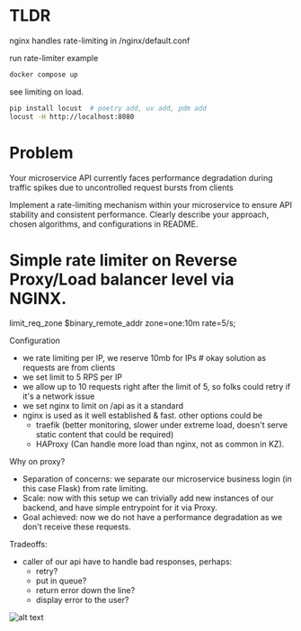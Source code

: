 # TLDR

nginx handles rate-limiting in /nginx/default.conf

run rate-limiter example
```bash
docker compose up
```

see limiting on load.
```bash
pip install locust  # poetry add, uv add, pdm add
locust -H http://localhost:8080
```

# Problem

Your microservice API currently faces performance degradation during traffic spikes due to uncontrolled request bursts from clients

Implement a rate-limiting mechanism within your microservice to ensure API stability and consistent performance. Clearly describe your approach, chosen algorithms, and configurations in README.


# Simple rate limiter on Reverse Proxy/Load balancer level via NGINX.

limit_req_zone $binary_remote_addr zone=one:10m rate=5/s;

Configuration
- we rate limiting per IP, we reserve 10mb for IPs  # okay solution as requests are from clients
- we set limit to 5 RPS per IP
- we allow up to 10 requests right after the limit of 5, so folks could retry if it's a network issue
- we set nginx to limit on /api as it a standard
- nginx is used as it well established & fast. other options could be 
  - traefik (better monitoring, slower under extreme load, doesn't serve static content that could be required)
  - HAProxy (Can handle more load than nginx, not as common in KZ). 

Why on proxy?
- Separation of concerns: we separate our microservice business login (in this case Flask) from rate limiting.
- Scale: now with this setup we can trivially add new instances of our backend, and have simple entrypoint for it via Proxy.
- Goal achieved: now we do not have a performance degradation as we don't receive these requests.

Tradeoffs:
- caller of our api have to handle bad responses, perhaps:
  - retry?
  - put in queue?
  - return error down the line?
  - display error to the user?

![alt text](https://github.com/sakosha/rate-limiter/blob/master/locust.png?raw=true)
